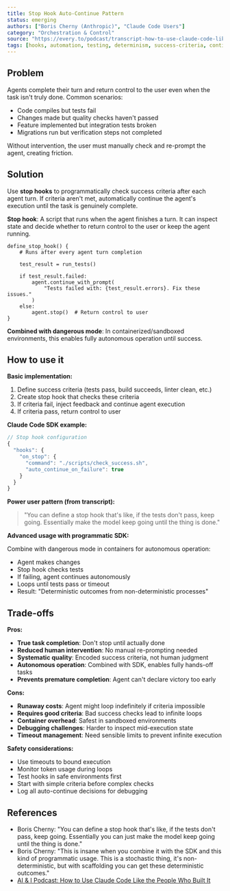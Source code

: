 ```yaml
---
title: Stop Hook Auto-Continue Pattern
status: emerging
authors: ["Boris Cherny (Anthropic)", "Claude Code Users"]
category: "Orchestration & Control"
source: "https://every.to/podcast/transcript-how-to-use-claude-code-like-the-people-who-built-it"
tags: [hooks, automation, testing, determinism, success-criteria, continuous-execution]
---
```


## Problem

Agents complete their turn and return control to the user even when the task isn't truly done. Common scenarios:

- Code compiles but tests fail
- Changes made but quality checks haven't passed
- Feature implemented but integration tests broken
- Migrations run but verification steps not completed

Without intervention, the user must manually check and re-prompt the agent, creating friction.

## Solution

Use **stop hooks** to programmatically check success criteria after each agent turn. If criteria aren't met, automatically continue the agent's execution until the task is genuinely complete.

**Stop hook**: A script that runs when the agent finishes a turn. It can inspect state and decide whether to return control to the user or keep the agent running.

```pseudo
define_stop_hook() {
    # Runs after every agent turn completion

    test_result = run_tests()

    if test_result.failed:
        agent.continue_with_prompt(
            "Tests failed with: {test_result.errors}. Fix these issues."
        )
    else:
        agent.stop()  # Return control to user
}
```

**Combined with dangerous mode**: In containerized/sandboxed environments, this enables fully autonomous operation until success.

## How to use it

**Basic implementation:**

1. Define success criteria (tests pass, build succeeds, linter clean, etc.)
2. Create stop hook that checks these criteria
3. If criteria fail, inject feedback and continue agent execution
4. If criteria pass, return control to user

**Claude Code SDK example:**

```javascript
// Stop hook configuration
{
  "hooks": {
    "on_stop": {
      "command": "./scripts/check_success.sh",
      "auto_continue_on_failure": true
    }
  }
}
```

**Power user pattern (from transcript):**

> "You can define a stop hook that's like, if the tests don't pass, keep going. Essentially make the model keep going until the thing is done."

**Advanced usage with programmatic SDK:**

Combine with dangerous mode in containers for autonomous operation:

- Agent makes changes
- Stop hook checks tests
- If failing, agent continues autonomously
- Loops until tests pass or timeout
- Result: "Deterministic outcomes from non-deterministic processes"

## Trade-offs

**Pros:**

- **True task completion**: Don't stop until actually done
- **Reduced human intervention**: No manual re-prompting needed
- **Systematic quality**: Encoded success criteria, not human judgment
- **Autonomous operation**: Combined with SDK, enables fully hands-off tasks
- **Prevents premature completion**: Agent can't declare victory too early

**Cons:**

- **Runaway costs**: Agent might loop indefinitely if criteria impossible
- **Requires good criteria**: Bad success checks lead to infinite loops
- **Container overhead**: Safest in sandboxed environments
- **Debugging challenges**: Harder to inspect mid-execution state
- **Timeout management**: Need sensible limits to prevent infinite execution

**Safety considerations:**

- Use timeouts to bound execution
- Monitor token usage during loops
- Test hooks in safe environments first
- Start with simple criteria before complex checks
- Log all auto-continue decisions for debugging

## References

* Boris Cherny: "You can define a stop hook that's like, if the tests don't pass, keep going. Essentially you can just make the model keep going until the thing is done."
* Boris Cherny: "This is insane when you combine it with the SDK and this kind of programmatic usage. This is a stochastic thing, it's non-deterministic, but with scaffolding you can get these deterministic outcomes."
* [AI & I Podcast: How to Use Claude Code Like the People Who Built It](https://every.to/podcast/transcript-how-to-use-claude-code-like-the-people-who-built-it)
